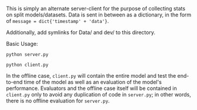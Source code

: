This is simply an alternate server-client for the 
purpose of collecting stats on split models/datasets. 
Data is sent in between as a dictionary, in the form 
of `message = dict{'timestamp' + 'data'}`. 

Additionally, add symlinks for Data/ and dev/ to this directory.

Basic Usage:

```python server.py```

```python client.py```

In the offline case, `client.py` will contain the entire
model and test the end-to-end time of the model 
as well as an evaluation of the model's performance. Evaluators
and the offline case itself will be contained in `client.py` 
only to avoid any duplication of code in `server.py`; in other
words, there is no offline evaluation for `server.py`.